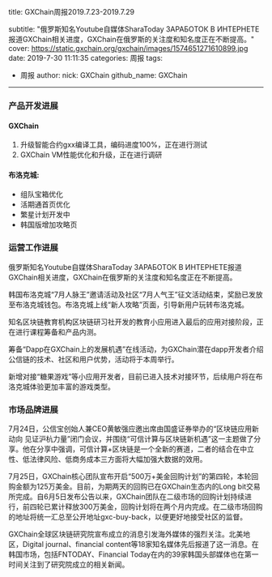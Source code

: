 title: GXChain周报2019.7.23-2019.7.29

subtitle: "俄罗斯知名Youtube自媒体SharaToday ЗАРАБОТОК В ИНТЕРНЕТЕ报道GXChain相关进度，GXChain在俄罗斯的关注度和知名度正在不断提高。"
cover: https://static.gxchain.org/gxchain/images/1574651271610899.jpg
date: 2019-7-30 11:11:35
categories: 周报
tags:
  - 周报
author:
    nick: GXChain
    github_name: GXChain
---

### 产品开发进展
#### GXChain
1. 升级智能合约gxx编译工具，编码进度100%，正在进行测试
2. GXChain VM性能优化和升级，正在进行调研

#### 布洛克城:
- 组队宝箱优化
- 活期通首页优化
- 繁星计划开发中
- 韩国版增加攻略页



### 运营工作进展
俄罗斯知名Youtube自媒体SharaToday ЗАРАБОТОК В ИНТЕРНЕТЕ报道GXChain相关进度，GXChain在俄罗斯的关注度和知名度正在不断提高。

韩国布洛克城“7月人脉王”邀请活动及社区“7月人气王”征文活动结束，奖励已发放至布洛克城钱包。布洛克城上线“新人攻略”页面，引导新用户玩转布洛克城。

知名区块链教育机构区块链研习社开发的教育小应用进入最后的应用对接阶段，正在进行课程筹备和产品内测。

筹备“Dapp在GXChain上的发展机遇”在线活动，为GXChain潜在dapp开发者介绍公信链的技术、社区和用户优势，活动将于本周举行。

新增对接“糖果游戏”等小应用开发者，目前已进入技术对接环节，后续用户将在布洛克城体验更加丰富的游戏类型。




### 市场品牌进展

7月24日，公信宝创始人兼CEO黄敏强应邀出席由国盛证券举办的“区块链应用新动向 见证沪杭力量”闭门会议，并围绕“可信计算与区块链新机遇”这一主题做了分享。他在分享中强调，可信计算+区块链是一个全新的赛道，二者的结合在中立性、低法律风险、低商务成本三方面将大幅加强大数据的效用。

7月25日，GXChain核心团队宣布开启“500万+美金回购计划”的第四轮，本轮回购金额为125万美金。目前，为期两天的回购已在GXChain生态内的Long bit交易所完成。自6月5日发布公告以来，GXChain团队在二级市场的回购计划持续进行，前四轮已累计释放300万美金，回购计划将在两个月内完成。在二级市场回购的地址将统一汇总至公开地址gxc-buy-back，以便更好地接受社区的监督。

GXChain全球区块链研究院宣布成立的消息引发海外媒体的强烈关注。北美地区，Digital journal、financial content等18家知名媒体先后报道了这一消息。在韩国市场，包括FNTODAY、Financial Today在内的39家韩国头部媒体也在第一时间关注到了研究院成立的相关新闻。